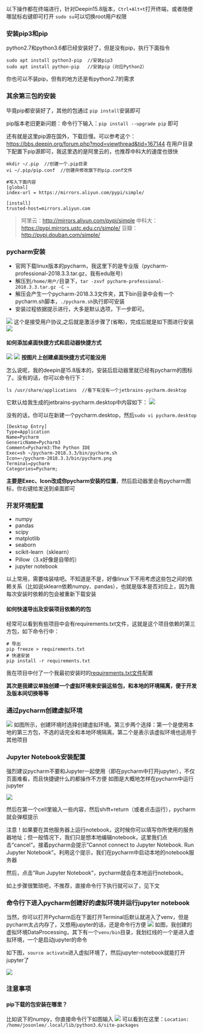 以下操作都在终端进行，针对Deepin15.8版本，`Ctrl+Alt+t`打开终端，或者随便哪鼠标右键即可打开
`sudo su`可以切换root用户权限

### 安装pip3和pip

python2.7和python3.6都已经安装好了，但是没有pip，执行下面指令

```
sudo apt install python3-pip  //安装pip3
sudo apt install python-pip   //安装pip（对应Python2）
```

你也可以不装pip，但有的地方还是有python2.7的需求

### 其余第三包的安装

毕竟pip都安装好了，其他的包通过 `pip install`安装即可

pip版本老旧更新问题：命令行下输入：`pip install --upgrade pip` 即可

还有就是这里pip源在国外，下载巨慢。可以参考这个：https://bbs.deepin.org/forum.php?mod=viewthread&tid=167144
在用户目录下配置下pip源即可，我这里选的是阿里云的，也推荐中科大的速度也很快

```
mkdir ~/.pip  //创建一个.pip目录
vi ~/.pip/pip.conf  //创建并修改旗下的pip.conf文件

#写入下面内容
[global]
index-url = https://mirrors.aliyun.com/pypi/simple/

[install]
trusted-host=mirrors.aliyun.com
```
> 阿里云：http://mirrors.aliyun.com/pypi/simple
中科大：https://pypi.mirrors.ustc.edu.cn/simple/
豆瓣：http://pypi.douban.com/simple/


### pycharm安装
- 官网下载linux版本的pycharm，我这里下的是专业版（pycharm-professional-2018.3.3.tar.gz，我有edu账号）
- 解压到`/home/用户/`目录下，`tar -zxvf pycharm-professional-2018.3.3.tar.gz -C ~`
- 解压会产生一个pycharm-2018.3.3文件夹，其下bin目录中会有一个pycharm.sh脚本，`./pycharm.sh`执行即可安装
- 安装过程依据提示进行，大多是默认选项，下一步即可。

 ![](assets/pycharm安装00.png)
 这个是接受用户协议,之后就是激活步骤了(省略)，完成后就是如下图进行安装
  ![](assets/pycharm安装01.png)

#### 如何添加桌面快捷方式和启动器快捷方式

![](assets/pycharm安装02.png)
![](assets/pycharm安装03.png)
**按图片上创建桌面快捷方式可能没用**

怎么说呢，我的deepin是15.8版本的，安装后启动器里就已经有pycharm的图标了。没有的话，你可以命令行下：
```
ls /usr/share/applications  //看下有没有一个jetbrains-pycharm.desktop
```
它默认给我生成的jetbrains-pycharm.desktop中内容如下：
![](assets/pycharm桌面.png)

没有的话，你可以在新建一个pycharm.desktop，然后`sudo vi pycharm.desktop`
```
[Desktop Entry]
Type=Application
Name=Pycharm
GenericName=Pycharm3
Comment=Pycharm3:The Python IDE
Exec=sh ~/pycharm-2018.3.3/bin/pycharm.sh
Icon=~/pycharm-2018.3.3/bin/pycharm.png
Terminal=pycharm
Categories=Pycharm;
```
**主要是Exec、Icon改成你pycharm安装的位置**，然后启动器里会有pycharm图标，你右键给发送到桌面即可

### 开发环境配置
- numpy
- pandas
- scipy
- matplotlib
- seaborn
- scikit-learn（sklearn）
- Pillow（3.x好像是自带的）
- jupyter notebook

以上常用，需要啥装啥吧。不知道是不是，好像linux下不用考虑这些包之间的依赖关系（比如说sklearn依赖numpy、pandas），也就是版本是否对应上，因为我每次安装时依赖的包会被重新下载安装

#### 如何快速导出及安装项目依赖的的包

经常可以看到有些项目中会有requirements.txt文件，这就是这个项目依赖的第三方包，如下命令行中：
```
# 导出
pip freeze > requirements.txt
# 快速安装
pip install -r requirements.txt
```
我在项目中付了一个我最初安装时的[requirements.txt文件](https://github.com/josonle/Coding-Now/blob/master/Linux%E7%B3%BB%E7%BB%9F%E4%B8%8B%E5%BC%80%E5%8F%91%E7%8E%AF%E5%A2%83%E6%90%AD%E5%BB%BA/requirements.txt)配置

**其次是我建议单独创建一个虚拟环境来安装这些包，和本地的环境隔离，便于开发及版本间切换等等**

### 通过pycharm创建虚拟环境
![](assets/pycharm虚拟环境00.png)
如图所示，创建环境时选择创建虚拟环境。第三步两个选择：第一个是使用本地的第三方包，不选的话完全和本地环境隔离。第二个是表示该虚拟环境也适用于其他项目

### Jupyter Notebook安装配置
强烈建议pycharm不要和Jupyter一起使用（即在pycharm中打开jupyter），不仅页面难看，而且快捷键什么的都操作不方便
如图是大概地怎样在pycharm中运行jupyter

![](assets/pycharm中运行jupyter.png)

然后在第一个cell里输入一些内容，然后shift+return（或者点击运行），pycharm就会弹框提示

注意！如果要在其他服务器上运行notebook，这时候你可以填写你所使用的服务器地址；但一般情况下，我们只是想本地编辑notebook，这里我们点击“cancel”。接着pycharm会提示”Cannot connect to Jupyter Notebook. Run Jupyter Notebook”。利用这个提示，我们在pycharm中启动本地的notebook服务器

然后，点击”Run Jupyter Notebook”，pycharm就会在本地运行notebook。

如上步骤很繁琐吧，不推荐，直接命令行下执行就可以了，见下文

### 命令行下进入pycharm创建好的虚拟环境并运行jupyter notebook
当然，你可以打开Pycharm后在下面打开Terminal后默认就进入了venv，但是pycharm太占内存了，又想用jupyter的话，还是命令行方便
![](assets/venv.png)
如图，我创建的虚拟环境DataProcessing，其下有一个`venv/bin`目录，我划红线的一个是进入虚拟环境，一个是启动jupyter的命令

如下图，`source activate`进入虚拟环境了，然后jupyter-notebook就能打开jupyter了

![](assets/启动venv.png)
### 注意事项
#### pip下载的包安装在哪里？
比如说下的numpy，你直接命令行下如图输入
![](assets/pip下载在哪里.png)
可以看到在这里：`Location: /home/josonlee/.local/lib/python3.6/site-packages`
